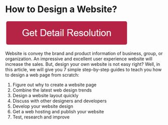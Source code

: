 # How to Design a Website?

[![how to design a website](redd.png)](https://icncomputer.com/how-to-design-a-website/)


Website is convey the brand and product information of business, group, or organization. An impressive and excellent user experience website will increase the sales. But, design your own website is not easy right? Well, in this article, we will give you 7 simple step-by-step guides to teach you how to design a web page from scratch:


1. Figure out why to create a website page
2. Combine the latest web design trends
3. Design a website layout quickly
4. Discuss with other designers and developers
5. Develop your website design
6. Get a web hosting and publish your website
7. Test, research and improve
